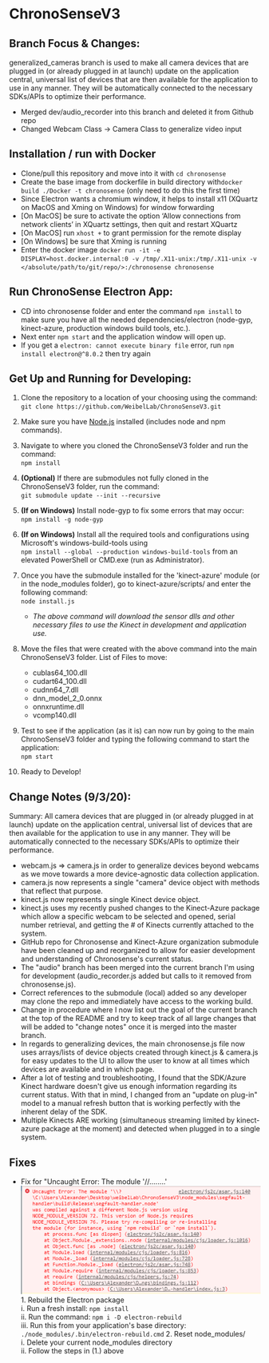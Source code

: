 # ChronoSenseV3

## Branch Focus & Changes:

generalized_cameras branch is used to make all camera devices that are plugged in (or already plugged in at launch) update on the application central, universal list of devices that are then available for the application to use in any manner. They will be automatically connected to the necessary SDKs/APIs to optimize their performance.

-   Merged dev/audio_recorder into this branch and deleted it from Github repo
-   Changed Webcam Class -> Camera Class to generalize video input

## Installation / run with Docker

-   Clone/pull this repository and move into it with `cd chronosense`
-   Create the base image from dockerfile in build directory with`docker build ./Docker -t chronosense` (only need to do this the first time)
-   Since Electron wants a chromium window, it helps to install x11 (XQuartz on MacOS and Xming on Windows) for window forwarding
-   [On MacOS] be sure to activate the option ‘Allow connections from network clients’ in XQuartz settings, then quit and restart XQuartz
-   [On MacOS] run `xhost +` to grant permission for the remote display
-   [On Windows] be sure that Xming is running
-   Enter the docker image `docker run -it -e DISPLAY=host.docker.internal:0 -v /tmp/.X11-unix:/tmp/.X11-unix -v </absolute/path/to/git/repo/>:/chronosense chronosense`

## Run ChronoSense Electron App:

-   CD into chronosense folder and enter the command `npm install` to make sure you have all the needed dependencies/electron (node-gyp, kinect-azure, production windows build tools, etc.).
-   Next enter `npm start` and the application window will open up.
-   If you get a `electron: cannot execute binary file` error, run `npm install electron@^8.0.2` then try again

## Get Up and Running for Developing:

1.  Clone the repository to a location of your choosing using the command:  
    `git clone https://github.com/WeibelLab/ChronoSenseV3.git`

2.  Make sure you have [Node.js](https://nodejs.org/en/) installed (includes node and npm commands).

3.  Navigate to where you cloned the ChronoSenseV3 folder and run the command:  
    `npm install`

4.  **(Optional)** If there are submodules not fully cloned in the ChronoSenseV3 folder, run the command:  
    `git submodule update --init --recursive`

5.  **(If on Windows)** Install node-gyp to fix some errors that may occur:  
    `npm install -g node-gyp`

6.  **(If on Windows)** Install all the required tools and configurations using Microsoft's windows-build-tools using  
    `npm install --global --production windows-build-tools` from an elevated PowerShell or CMD.exe (run as Administrator).

7.  Once you have the submodule installed for the 'kinect-azure' module (or in the node_modules folder), go to kinect-azure/scripts/ and enter the following command:  
    `node install.js`

    -   _The above command will download the sensor dlls and other necessary files to use the Kinect in development and application use._

8.  Move the files that were created with the above command into the main ChronoSenseV3 folder.
    List of Files to move:

    -   cublas64_100.dll
    -   cudart64_100.dll
    -   cudnn64_7.dll
    -   dnn_model_2_0.onnx
    -   onnxruntime.dll
    -   vcomp140.dll

9.  Test to see if the application (as it is) can now run by going to the main ChronoSenseV3 folder and typing the following command to start the application:  
    `npm start`

10. Ready to Develop!

## Change Notes (9/3/20):

Summary: All camera devices that are plugged in (or already plugged in at launch) update on the application central, universal list of devices that are then available for the application to use in any manner. They will be automatically connected to the necessary SDKs/APIs to optimize their performance.

-   webcam.js => camera.js in order to generalize devices beyond webcams as we move towards a more device-agnostic data collection application.
-   camera.js now represents a single "camera" device object with methods that reflect that purpose.
-   kinect.js now represents a single Kinect device object.
-   kinect.js uses my recently pushed changes to the Kinect-Azure package which allow a specific webcam to be selected and opened, serial number retrieval, and getting the # of Kinects currently attached to the system.
-   GitHub repo for Chronosense and Kinect-Azure organization submodule have been cleaned up and reorganized to allow for easier development and understanding of Chronosense's current status.
-   The "audio" branch has been merged into the current branch I'm using for development (audio_recorder.js added but calls to it removed from chronosense.js).
-   Correct references to the submodule (local) added so any developer may clone the repo and immediately have access to the working build.
-   Change in procedure where I now list out the goal of the current branch at the top of the README and try to keep track of all large changes that will be added to "change notes" once it is merged into the master branch.
-   In regards to generalizing devices, the main chronosense.js file now uses arrays/lists of device objects created through kinect.js & camera.js for easy updates to the UI to allow the user to know at all times which devices are available and in which page.
-   After a lot of testing and troubleshooting, I found that the SDK/Azure Kinect hardware doesn't give us enough information regarding its current status. With that in mind, I changed from an "update on plug-in" model to a manual refresh button that is working perfectly with the inherent delay of the SDK.
-   Multiple Kinects ARE working (simultaneous streaming limited by kinect-azure package at the moment) and detected when plugged in to a single system.

## Fixes

-   Fix for "Uncaught Error: The module '//........'
    ![alt text](./readme_images/electronRebuildError.PNG "Error Notification") 1. Rebuild the Electron package  
     i. Run a fresh install: `npm install`  
     ii. Run the command: `npm i -D electron-rebuild`  
     iii. Run this from your application's base directory: `./node_modules/.bin/electron-rebuild.cmd` 2. Reset node_modules/  
     i. Delete your current node_modules directory  
     ii. Follow the steps in (1.) above
